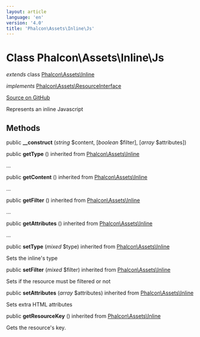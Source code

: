 ```yaml
---
layout: article
language: 'en'
version: '4.0'
title: 'Phalcon\Assets\Inline\Js'
---
```

# Class **Phalcon\Assets\Inline\Js**

*extends* class [Phalcon\Assets\Inline](/4.0/en/api/Phalcon_Assets_Inline)

*implements* [Phalcon\Assets\ResourceInterface](/4.0/en/api/Phalcon_Assets_ResourceInterface)

<a href="https://github.com/phalcon/cphalcon/tree/v4.0.0/phalcon/assets/inline/js.zep" class="btn btn-default btn-sm">Source on GitHub</a>

Represents an inline Javascript


## Methods
public  **__construct** (*string* $content, [*boolean* $filter], [*array* $attributes])





public  **getType** () inherited from [Phalcon\Assets\Inline](/4.0/en/api/Phalcon_Assets_Inline)

...


public  **getContent** () inherited from [Phalcon\Assets\Inline](/4.0/en/api/Phalcon_Assets_Inline)

...


public  **getFilter** () inherited from [Phalcon\Assets\Inline](/4.0/en/api/Phalcon_Assets_Inline)

...


public  **getAttributes** () inherited from [Phalcon\Assets\Inline](/4.0/en/api/Phalcon_Assets_Inline)

...


public  **setType** (*mixed* $type) inherited from [Phalcon\Assets\Inline](/4.0/en/api/Phalcon_Assets_Inline)

Sets the inline's type



public  **setFilter** (*mixed* $filter) inherited from [Phalcon\Assets\Inline](/4.0/en/api/Phalcon_Assets_Inline)

Sets if the resource must be filtered or not



public  **setAttributes** (*array* $attributes) inherited from [Phalcon\Assets\Inline](/4.0/en/api/Phalcon_Assets_Inline)

Sets extra HTML attributes



public  **getResourceKey** () inherited from [Phalcon\Assets\Inline](/4.0/en/api/Phalcon_Assets_Inline)

Gets the resource's key.



